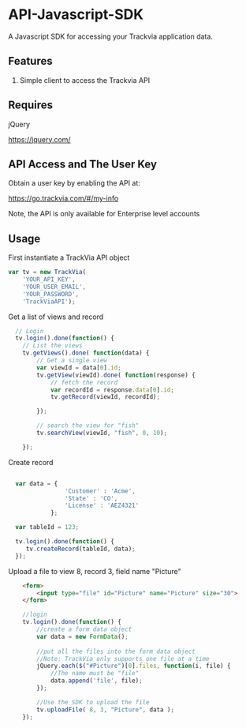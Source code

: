 # API-Javascript-SDK
A Javascript SDK for accessing your Trackvia application data.

## Features

1. Simple client to access the Trackvia API

## Requires
jQuery

https://jquery.com/


## API Access and The User Key

Obtain a user key by enabling the API at:

  https://go.trackvia.com/#/my-info

Note, the API is only available for Enterprise level accounts

## Usage

First instantiate a TrackVia API object

```javascript
var tv = new TrackVia(
    'YOUR_API_KEY',
    'YOUR_USER_EMAIL',
    'YOUR_PASSWORD',
    'TrackViaAPI');
```

Get a list of views and record
```javascript
  // Login
  tv.login().done(function() {
    // List the views
    tv.getViews().done( function(data) {
        // Get a single view  
        var viewId = data[0].id;
        tv.getView(viewId).done( function(response) {
            // fetch the record
            var recordId = response.data[0].id;
            tv.getRecord(viewId, recordId);

        });

        // search the view for "fish"
        tv.searchView(viewId, "fish", 0, 10);

    });
```


Create record
```javascript

  var data = {
                'Customer' : 'Acme',
                'State' : 'CO',
                'License' : 'AEZ4321'
            };

  var tableId = 123;

  tv.login().done(function() {
     tv.createRecord(tableId, data);
  });
```

Upload a file to view 8, record 3, field name "Picture"
```html
    <form>
        <input type="file" id="Picture" name="Picture" size="30">
    </form>
```

```javascript
    //login
    tv.login().done(function() {
        //create a form data object
        var data = new FormData();
        
        //put all the files into the form data object
        //Note: TrackVia only supports one file at a time
        jQuery.each($("#Picture")[0].files, function(i, file) {
            //The name must be "file"
            data.append('file', file);
        });

        //Use the SDK to upload the file
        tv.uploadFile( 8, 3, "Picture", data );
    });
```
